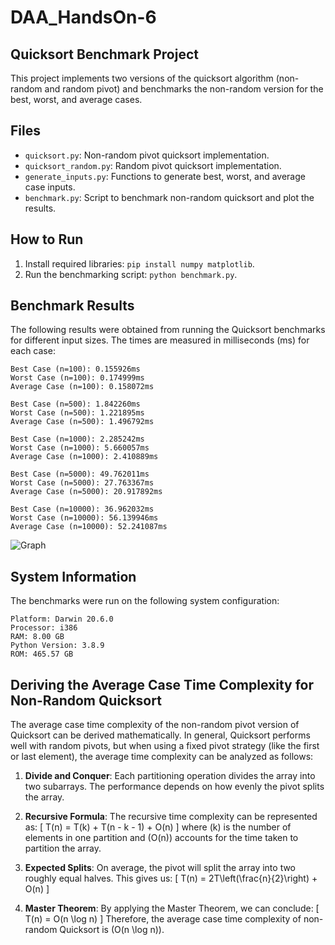 # DAA_HandsOn-6

## Quicksort Benchmark Project

This project implements two versions of the quicksort algorithm (non-random and random pivot) and benchmarks the non-random version for the best, worst, and average cases.

## Files
- `quicksort.py`: Non-random pivot quicksort implementation.
- `quicksort_random.py`: Random pivot quicksort implementation.
- `generate_inputs.py`: Functions to generate best, worst, and average case inputs.
- `benchmark.py`: Script to benchmark non-random quicksort and plot the results.

## How to Run
1. Install required libraries: `pip install numpy matplotlib`.
2. Run the benchmarking script: `python benchmark.py`.

## Benchmark Results

The following results were obtained from running the Quicksort benchmarks for different input sizes. The times are measured in milliseconds (ms) for each case:

```plaintext
Best Case (n=100): 0.155926ms
Worst Case (n=100): 0.174999ms
Average Case (n=100): 0.158072ms

Best Case (n=500): 1.842260ms
Worst Case (n=500): 1.221895ms
Average Case (n=500): 1.496792ms

Best Case (n=1000): 2.285242ms
Worst Case (n=1000): 5.660057ms
Average Case (n=1000): 2.410889ms

Best Case (n=5000): 49.762011ms
Worst Case (n=5000): 27.763367ms
Average Case (n=5000): 20.917892ms

Best Case (n=10000): 36.962032ms
Worst Case (n=10000): 56.139946ms
Average Case (n=10000): 52.241087ms
```

![Graph](https://github.com/user-attachments/assets/7ce9a38f-94fd-477f-9b7b-c4dda03714a2)

## System Information

The benchmarks were run on the following system configuration:

```plaintext
Platform: Darwin 20.6.0
Processor: i386
RAM: 8.00 GB
Python Version: 3.8.9
ROM: 465.57 GB
```

## Deriving the Average Case Time Complexity for Non-Random Quicksort

The average case time complexity of the non-random pivot version of Quicksort can be derived mathematically. In general, Quicksort performs well with random pivots, but when using a fixed pivot strategy (like the first or last element), the average time complexity can be analyzed as follows:

1. **Divide and Conquer**: Each partitioning operation divides the array into two subarrays. The performance depends on how evenly the pivot splits the array.
  
2. **Recursive Formula**: The recursive time complexity can be represented as:
   \[
   T(n) = T(k) + T(n - k - 1) + O(n)
   \]
   where \(k\) is the number of elements in one partition and \(O(n)\) accounts for the time taken to partition the array.

3. **Expected Splits**: On average, the pivot will split the array into two roughly equal halves. This gives us:
   \[
   T(n) = 2T\left(\frac{n}{2}\right) + O(n)
   \]

4. **Master Theorem**: By applying the Master Theorem, we can conclude:
   \[
   T(n) = O(n \log n)
   \]
   Therefore, the average case time complexity of non-random Quicksort is \(O(n \log n)\).
